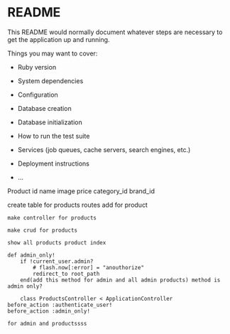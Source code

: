 # README

This README would normally document whatever steps are necessary to get the
application up and running.

Things you may want to cover:

* Ruby version

* System dependencies

* Configuration

* Database creation

* Database initialization

* How to run the test suite

* Services (job queues, cache servers, search engines, etc.)

* Deployment instructions

* ...

Product
	id
	name
	image
	price
	category_id
	brand_id

create table for products
	routes add for product

	make controller for products 

	make crud for products
	
	show all products product index

	def admin_only!
		if !current_user.admin?
			# flash.now[:error] = "anouthorize"
			redirect_to root_path
		end(add this method for admin and all admin products) method is admin only?

		class ProductsController < ApplicationController
	before_action :authenticate_user!
	before_action :admin_only!

	for admin and productssss



